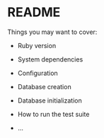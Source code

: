 # README


Things you may want to cover:

* Ruby version

* System dependencies

* Configuration

* Database creation

* Database initialization

* How to run the test suite



* ...
